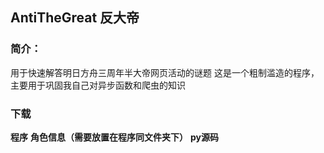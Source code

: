 ## AntiTheGreat 反大帝
### 简介：
用于快速解答明日方舟三周年半大帝网页活动的谜题
这是一个粗制滥造的程序，主要用于巩固我自己对异步函数和爬虫的知识

### 下载
**程序**
**角色信息（需要放置在程序同文件夹下）**
**py源码**
